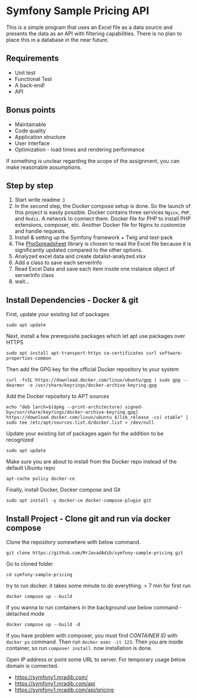 # Symfony Sample Pricing API

This is a simple program that uses an Excel file as a data source and presents the data as an API with filtering capabilities. There is no plan to place this in a database in the near future.

## Requirements

- Unit test
- Functional Test
- A back-end!
- API

## Bonus points

- Maintainable
- Code quality
- Application structure
- User interface
- Optimization - load times and rendering performance

If something is unclear regarding the scope of the assignment, you can make reasonable assumptions.

## Step by step

1. Start write readme :)
2. In the second step, the Docker compose setup is done. So the launch of this project is easily possible. Docker contains three services `Nginx`, `PHP`, and `Redis`. A network to connect them. Docker file for PHP to install PHP extensions, composer, etc. Another Docker file for Nginx to customize and handle requests.
3. Install & setting up the Symfony framework + Twig and test-pack
4. The [PhpSpreadsheet](https://github.com/PHPOffice/PhpSpreadsheet) library is chosen to read the Excel file because it is significantly updated compared to the other options.
5. Analyzed excel data and create datalist-analyzed.xlsx
6. Add a class to save each serverInfo
7. Read Excel Data and save each item inside one instance object of serverInfo class
8. wait...

## Install Dependencies - Docker & git

First, update your existing list of packages

```sudo apt update```

Next, install a few prerequisite packages which let apt use packages over HTTPS

```sudo apt install apt-transport-https ca-certificates curl software-properties-common```

Then add the GPG key for the official Docker repository to your system

```curl -fsSL https://download.docker.com/linux/ubuntu/gpg | sudo gpg --dearmor -o /usr/share/keyrings/docker-archive-keyring.gpg```

Add the Docker repository to APT sources

```echo "deb [arch=$(dpkg --print-architecture) signed-by=/usr/share/keyrings/docker-archive-keyring.gpg] https://download.docker.com/linux/ubuntu $(lsb_release -cs) stable" | sudo tee /etc/apt/sources.list.d/docker.list > /dev/null```

Update your existing list of packages again for the addition to be recognized

```sudo apt update```

Make sure you are about to install from the Docker repo instead of the default Ubuntu repo

```apt-cache policy docker-ce```

Finally, install Docker, Docker compose and Git

```sudo apt install -y docker-ce docker-compose-plugin git```

## Install Project - Clone git and run via docker compose

Clone the repository somewhere with below command.

```git clone https://github.com/MrJavadAdib/symfony-sample-pricing.git```

Go to cloned folder

```cd symfony-sample-pricing```

try to run docker. it takes some minute to do everything. > 7 min for first run

```docker compose up --build```

If you wanna to run containers in the background use below command - detached mode

```docker compose up --build -d```

If you have problem with composer, you must find *CONTAINER ID* with `docker ps` command. Then run `docker exec -it 123`. Then you are inside container, so run `composer install`. now installation is done.

Open IP address or point some URL to server. For temporary usage below domain is connected.

- https://symfony1.mradib.com/
- https://symfony1.mradib.com/api
- https://symfony1.mradib.com/api/pricing
